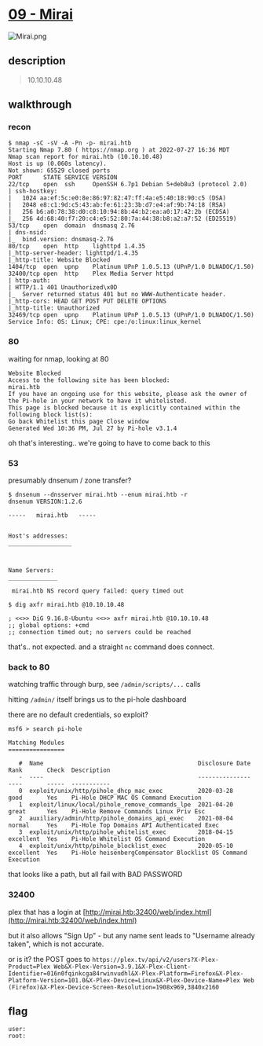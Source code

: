 # [09 - Mirai](https://app.hackthebox.com/machines/Mirai)

![Mirai.png](Mirai.png)

## description
> 10.10.10.48

## walkthrough

### recon

```
$ nmap -sC -sV -A -Pn -p- mirai.htb
Starting Nmap 7.80 ( https://nmap.org ) at 2022-07-27 16:36 MDT
Nmap scan report for mirai.htb (10.10.10.48)
Host is up (0.060s latency).
Not shown: 65529 closed ports
PORT      STATE SERVICE VERSION
22/tcp    open  ssh     OpenSSH 6.7p1 Debian 5+deb8u3 (protocol 2.0)
| ssh-hostkey:
|   1024 aa:ef:5c:e0:8e:86:97:82:47:ff:4a:e5:40:18:90:c5 (DSA)
|   2048 e8:c1:9d:c5:43:ab:fe:61:23:3b:d7:e4:af:9b:74:18 (RSA)
|   256 b6:a0:78:38:d0:c8:10:94:8b:44:b2:ea:a0:17:42:2b (ECDSA)
|_  256 4d:68:40:f7:20:c4:e5:52:80:7a:44:38:b8:a2:a7:52 (ED25519)
53/tcp    open  domain  dnsmasq 2.76
| dns-nsid:
|_  bind.version: dnsmasq-2.76
80/tcp    open  http    lighttpd 1.4.35
|_http-server-header: lighttpd/1.4.35
|_http-title: Website Blocked
1404/tcp  open  upnp    Platinum UPnP 1.0.5.13 (UPnP/1.0 DLNADOC/1.50)
32400/tcp open  http    Plex Media Server httpd
| http-auth:
| HTTP/1.1 401 Unauthorized\x0D
|_  Server returned status 401 but no WWW-Authenticate header.
|_http-cors: HEAD GET POST PUT DELETE OPTIONS
|_http-title: Unauthorized
32469/tcp open  upnp    Platinum UPnP 1.0.5.13 (UPnP/1.0 DLNADOC/1.50)
Service Info: OS: Linux; CPE: cpe:/o:linux:linux_kernel
```

### 80

waiting for nmap, looking at 80

```
Website Blocked
Access to the following site has been blocked:
mirai.htb
If you have an ongoing use for this website, please ask the owner of the Pi-hole in your network to have it whitelisted.
This page is blocked because it is explicitly contained within the following block list(s):
Go back Whitelist this page Close window
Generated Wed 10:36 PM, Jul 27 by Pi-hole v3.1.4
```

oh that's interesting.. we're going to have to come back to this

### 53

presumably dnsenum / zone transfer?

```
$ dnsenum --dnsserver mirai.htb --enum mirai.htb -r
dnsenum VERSION:1.2.6

-----   mirai.htb   -----


Host's addresses:
__________________



Name Servers:
______________

 mirai.htb NS record query failed: query timed out
```

```
$ dig axfr mirai.htb @10.10.10.48

; <<>> DiG 9.16.8-Ubuntu <<>> axfr mirai.htb @10.10.10.48
;; global options: +cmd
;; connection timed out; no servers could be reached
```

that's.. not expected. and a straight `nc` command does connect.

### back to 80

watching traffic through burp, see `/admin/scripts/...` calls

hitting `/admin/` itself brings us to the pi-hole dashboard

there are no default credentials, so exploit?

```
msf6 > search pi-hole

Matching Modules
================

   #  Name                                            Disclosure Date  Rank       Check  Description
   -  ----                                            ---------------  ----       -----  -----------
   0  exploit/unix/http/pihole_dhcp_mac_exec          2020-03-28       good       Yes    Pi-Hole DHCP MAC OS Command Execution
   1  exploit/linux/local/pihole_remove_commands_lpe  2021-04-20       great      Yes    Pi-Hole Remove Commands Linux Priv Esc
   2  auxiliary/admin/http/pihole_domains_api_exec    2021-08-04       normal     Yes    Pi-Hole Top Domains API Authenticated Exec
   3  exploit/unix/http/pihole_whitelist_exec         2018-04-15       excellent  Yes    Pi-Hole Whitelist OS Command Execution
   4  exploit/unix/http/pihole_blocklist_exec         2020-05-10       excellent  Yes    Pi-Hole heisenbergCompensator Blocklist OS Command Execution

```

that looks like a path, but all fail with BAD PASSWORD


### 32400

plex that has a login at [http://mirai.htb:32400/web/index.html](http://mirai.htb:32400/web/index.html)

but it also allows "Sign Up" - but any name sent leads to "Username already taken", which is not accurate.

or is it? the POST goes to `https://plex.tv/api/v2/users?X-Plex-Product=Plex Web&X-Plex-Version=3.9.1&X-Plex-Client-Identifier=016n0fqinkcga84rwinvudhl&X-Plex-Platform=Firefox&X-Plex-Platform-Version=101.0&X-Plex-Device=Linux&X-Plex-Device-Name=Plex Web (Firefox)&X-Plex-Device-Screen-Resolution=1908x969,3840x2160`


## flag
```
user:
root:
```
